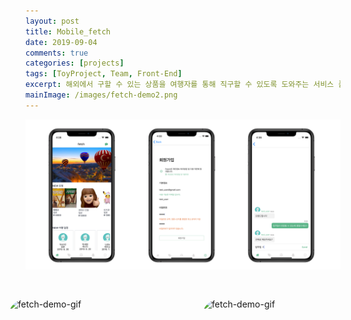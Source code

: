```yaml
---
layout: post
title: Mobile_fetch
date: 2019-09-04
comments: true
categories: [projects]
tags: [ToyProject, Team, Front-End]
excerpt: 해외에서 구할 수 있는 상품을 여행자를 통해 직구할 수 있도록 도와주는 서비스 플랫폼
mainImage: /images/fetch-demo2.png
---
```


![Fetch Demo](/images/fetch-demo.png "Fetch Demo")

<div style='display: flex; justify-content: center'>
<img src="/images/fetch-demo-gif1.gif" alt="fetch-demo-gif" width="250em" height='500em' style='border-radius:30px; margin:30px' />
<img src="/images/fetch-demo-gif2.gif" alt="fetch-demo-gif" width="250em" height='500em' style='border-radius:30px; margin:30px' />
</div>

